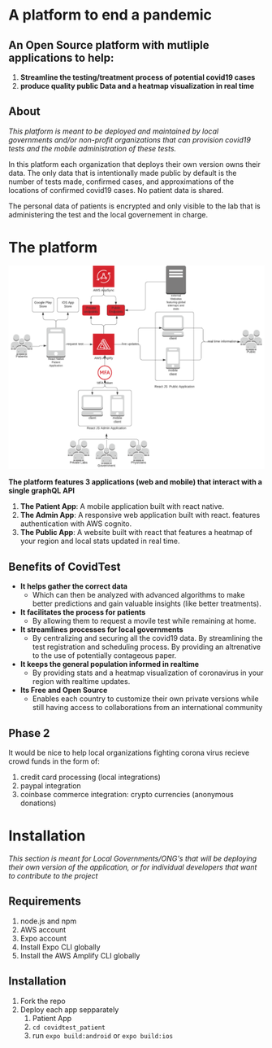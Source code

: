 # A platform to end a pandemic
## An Open Source platform with mutliple applications to help:
1. **Streamline the testing/treatment process of potential covid19 cases**
2. **produce quality public Data and a heatmap visualization in real time**

## About
*This platform is meant to be deployed and maintained by local governments and/or non-profit organizations that can provision covid19 tests and the mobile administration of these tests.*

In this platform each organization that deploys their own version owns their data. The only data that is intentionally made public by default is the number of tests made, confirmed cases, and approximations of the locations of confirmed covid19 cases. No patient data is shared. 

The personal data of patients is encrypted and only visible to the lab that is administering the test and the local governement in charge.

# The platform
![alt text](/img/covidtest-diagram.png)

**The platform features 3 applications (web and mobile) that interact with a single graphQL API**
1. **The Patient App**: A mobile application built with react native.
2. **The Admin App**: A responsive web application built with react. features authentication with AWS cognito.
3. **The Public App**: A website built with react that features a heatmap of your region and local stats updated in real time.

## Benefits of CovidTest
- **It helps gather the correct data** 
  - Which can then be analyzed with advanced algorithms to make better predictions and gain valuable insights (like better treatments).
- **It facilitates the process for patients** 
  - By allowing them to request a movile test while remaining at home.
- **It streamlines processes for local governments** 
  - By centralizing and securing all the covid19 data. By streamlining the test registration and scheduling process. By providing an altrenative to the use of potentially contageous paper. 
- **It keeps the general population informed in realtime**
  - By providing stats and a heatmap visualization of coronavirus in your region with realtime updates.
- **Its Free and Open Source** 
  - Enables each country to customize their own private versions while still having access to collaborations from an international community 

## Phase 2
It would be nice to help local organizations fighting corona virus recieve crowd funds in the form of:
1. credit card processing (local integrations)
2. paypal integration
3. coinbase commerce integration: crypto currencies (anonymous donations)

# Installation
*This section is meant for Local Governments/ONG's that will be deploying their own version of the application, or for individual developers that want to contribute to the project*

## Requirements
1. node.js and npm
3. AWS account
4. Expo account
2. Install Expo CLI globally
3. Install the AWS Amplify CLI globally

## Installation
1. Fork the repo
6. Deploy each app sepparately
   1.  Patient App
      1. `cd covidtest_patient`
      2. run `expo build:android` or `expo build:ios`
   





